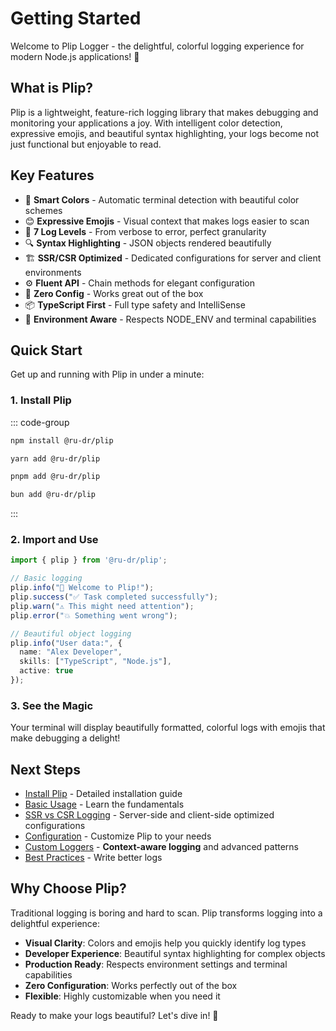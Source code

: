 # Getting Started

Welcome to Plip Logger - the delightful, colorful logging experience for modern Node.js applications! 🎉

## What is Plip?

Plip is a lightweight, feature-rich logging library that makes debugging and monitoring your applications a joy. With intelligent color detection, expressive emojis, and beautiful syntax highlighting, your logs become not just functional but enjoyable to read.

## Key Features

- 🌈 **Smart Colors** - Automatic terminal detection with beautiful color schemes
- 😊 **Expressive Emojis** - Visual context that makes logs easier to scan
- 🎯 **7 Log Levels** - From verbose to error, perfect granularity
- 🔍 **Syntax Highlighting** - JSON objects rendered beautifully
- 🏗️ **SSR/CSR Optimized** - Dedicated configurations for server and client environments
- ⚙️ **Fluent API** - Chain methods for elegant configuration
- 🚀 **Zero Config** - Works great out of the box
- 📦 **TypeScript First** - Full type safety and IntelliSense
- 🔧 **Environment Aware** - Respects NODE_ENV and terminal capabilities

## Quick Start

Get up and running with Plip in under a minute:

### 1. Install Plip

::: code-group

```bash [npm]
npm install @ru-dr/plip
```

```bash [yarn]
yarn add @ru-dr/plip
```

```bash [pnpm]
pnpm add @ru-dr/plip
```

```bash [bun]
bun add @ru-dr/plip
```

:::

### 2. Import and Use

```typescript
import { plip } from '@ru-dr/plip';

// Basic logging
plip.info("🎉 Welcome to Plip!");
plip.success("✅ Task completed successfully");
plip.warn("⚠️ This might need attention");
plip.error("💥 Something went wrong");

// Beautiful object logging
plip.info("User data:", {
  name: "Alex Developer",
  skills: ["TypeScript", "Node.js"],
  active: true
});
```

### 3. See the Magic

Your terminal will display beautifully formatted, colorful logs with emojis that make debugging a delight!

## Next Steps

- [Install Plip](/guide/install) - Detailed installation guide
- [Basic Usage](/guide/basic-usage) - Learn the fundamentals
- [SSR vs CSR Logging](/guide/ssr-csr) - Server-side and client-side optimized configurations
- [Configuration](/guide/configuration) - Customize Plip to your needs
- [Custom Loggers](/examples/custom-loggers) - **Context-aware logging** and advanced patterns
- [Best Practices](/guide/best-practices) - Write better logs

## Why Choose Plip?

Traditional logging is boring and hard to scan. Plip transforms logging into a delightful experience:

- **Visual Clarity**: Colors and emojis help you quickly identify log types
- **Developer Experience**: Beautiful syntax highlighting for complex objects
- **Production Ready**: Respects environment settings and terminal capabilities
- **Zero Configuration**: Works perfectly out of the box
- **Flexible**: Highly customizable when you need it

Ready to make your logs beautiful? Let's dive in! 🚀
